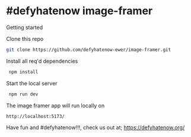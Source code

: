# #defyhatenow image-framer
Getting started

Clone this repo
```sh
git clone https://github.com/defyhatenow-ewer/image-framer.git 
```

Install all req'd dependencies

 ```sh
  npm install
  ```
Start the local server

 ```sh
  npm run dev
  ```
The image framer app will run locally on
```sh
http://localhost:5173/
```
Have fun and #defyhatenow!!!, check us out at;
https://defyhatenow.org/
